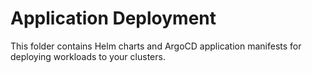 # Application Deployment

This folder contains Helm charts and ArgoCD application manifests for deploying workloads to your clusters.
